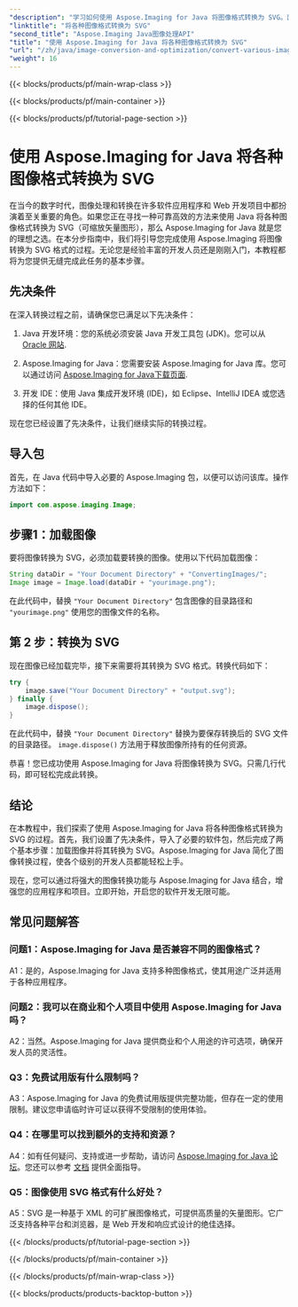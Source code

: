 ```yaml
---
"description": "学习如何使用 Aspose.Imaging for Java 将图像格式转换为 SVG。面向开发人员的分步指南。"
"linktitle": "将各种图像格式转换为 SVG"
"second_title": "Aspose.Imaging Java图像处理API"
"title": "使用 Aspose.Imaging for Java 将各种图像格式转换为 SVG"
"url": "/zh/java/image-conversion-and-optimization/convert-various-image-formats-to-svg/"
"weight": 16
---
```


{{< blocks/products/pf/main-wrap-class >}}

{{< blocks/products/pf/main-container >}}

{{< blocks/products/pf/tutorial-page-section >}}

# 使用 Aspose.Imaging for Java 将各种图像格式转换为 SVG

在当今的数字时代，图像处理和转换在许多软件应用程序和 Web 开发项目中都扮演着至关重要的角色。如果您正在寻找一种可靠高效的方法来使用 Java 将各种图像格式转换为 SVG（可缩放矢量图形），那么 Aspose.Imaging for Java 就是您的理想之选。在本分步指南中，我们将引导您完成使用 Aspose.Imaging 将图像转换为 SVG 格式的过程。无论您是经验丰富的开发人员还是刚刚入门，本教程都将为您提供无缝完成此任务的基本步骤。

## 先决条件

在深入转换过程之前，请确保您已满足以下先决条件：

1. Java 开发环境：您的系统必须安装 Java 开发工具包 (JDK)。您可以从 [Oracle 网站](https://www。oracle.com/java/technologies/javase-downloads).

2. Aspose.Imaging for Java：您需要安装 Aspose.Imaging for Java 库。您可以通过访问 [Aspose.Imaging for Java下载页面](https://releases。aspose.com/imaging/java/).

3. 开发 IDE：使用 Java 集成开发环境 (IDE)，如 Eclipse、IntelliJ IDEA 或您选择的任何其他 IDE。

现在您已经设置了先决条件，让我们继续实际的转换过程。

## 导入包

首先，在 Java 代码中导入必要的 Aspose.Imaging 包，以便可以访问该库。操作方法如下：

```java
import com.aspose.imaging.Image;
```

## 步骤1：加载图像

要将图像转换为 SVG，必须加载要转换的图像。使用以下代码加载图像：

```java
String dataDir = "Your Document Directory" + "ConvertingImages/";
Image image = Image.load(dataDir + "yourimage.png");
```

在此代码中，替换 `"Your Document Directory"` 包含图像的目录路径和 `"yourimage.png"` 使用您的图像文件的名称。

## 第 2 步：转换为 SVG

现在图像已经加载完毕，接下来需要将其转换为 SVG 格式。转换代码如下：

```java
try {
    image.save("Your Document Directory" + "output.svg");
} finally {
    image.dispose();
}
```

在此代码中，替换 `"Your Document Directory"` 替换为要保存转换后的 SVG 文件的目录路径。 `image.dispose()` 方法用于释放图像所持有的任何资源。

恭喜！您已成功使用 Aspose.Imaging for Java 将图像转换为 SVG。只需几行代码，即可轻松完成此转换。

## 结论

在本教程中，我们探索了使用 Aspose.Imaging for Java 将各种图像格式转换为 SVG 的过程。首先，我们设置了先决条件，导入了必要的软件包，然后完成了两个基本步骤：加载图像并将其转换为 SVG。Aspose.Imaging for Java 简化了图像转换过程，使各个级别的开发人员都能轻松上手。

现在，您可以通过将强大的图像转换功能与 Aspose.Imaging for Java 结合，增强您的应用程序和项目。立即开始，开启您的软件开发无限可能。

## 常见问题解答

### 问题1：Aspose.Imaging for Java 是否兼容不同的图像格式？

A1：是的，Aspose.Imaging for Java 支持多种图像格式，使其用途广泛并适用于各种应用程序。

### 问题2：我可以在商业和个人项目中使用 Aspose.Imaging for Java 吗？

A2：当然。Aspose.Imaging for Java 提供商业和个人用途的许可选项，确保开发人员的灵活性。

### Q3：免费试用版有什么限制吗？

A3：Aspose.Imaging for Java 的免费试用版提供完整功能，但存在一定的使用限制。建议您申请临时许可证以获得不受限制的使用体验。

### Q4：在哪里可以找到额外的支持和资源？

A4：如有任何疑问、支持或进一步帮助，请访问 [Aspose.Imaging for Java 论坛](https://forum.aspose.com/)。您还可以参考 [文档](https://reference.aspose.com/imaging/java/) 提供全面指导。

### Q5：图像使用 SVG 格式有什么好处？

A5：SVG 是一种基于 XML 的可扩展图像格式，可提供高质量的矢量图形。它广泛支持各种平台和浏览器，是 Web 开发和响应式设计的绝佳选择。

{{< /blocks/products/pf/tutorial-page-section >}}

{{< /blocks/products/pf/main-container >}}

{{< /blocks/products/pf/main-wrap-class >}}

{{< blocks/products/products-backtop-button >}}